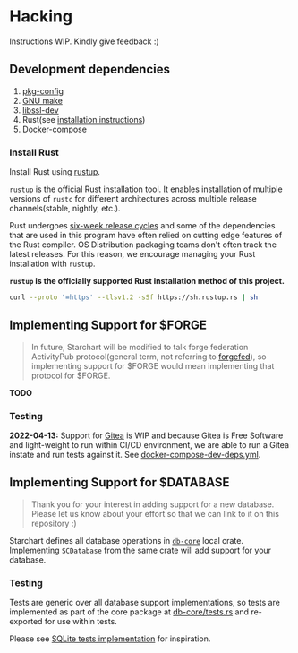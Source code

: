 # Hacking

Instructions WIP. Kindly give feedback :)

## Development dependencies

1. [pkg-config](https://packages.debian.org/bullseye/pkg-config)
2. [GNU make](https://packages.debian.org/bullseye/make)
3. [libssl-dev](https://packages.debian.org/bullseye/libssl-dev)
4. Rust(see [installation instructions](#install-rust))
5. Docker-compose

### Install Rust

Install Rust using [rustup](https://rustup.rs/).

`rustup` is the official Rust installation tool. It enables installation
of multiple versions of `rustc` for different architectures across
multiple release channels(stable, nightly, etc.).

Rust undergoes [six-week release
cycles](https://doc.rust-lang.org/book/appendix-05-editions.html#appendix-e---editions)
and some of the dependencies that are used in this program have often
relied on cutting edge features of the Rust compiler. OS Distribution
packaging teams don't often track the latest releases. For this reason,
we encourage managing your Rust installation with `rustup`.

**`rustup` is the officially supported Rust installation method of this
project.**

```bash
curl --proto '=https' --tlsv1.2 -sSf https://sh.rustup.rs | sh
```

## Implementing Support for $FORGE

> In future, Starchart will be modified to talk forge federation
> ActivityPub protocol(general term, not referring to
> [forgefed](https://forgefed.peers.community/)), so implementing support
> for $FORGE would mean implementing that protocol for $FORGE.

**TODO**

### Testing

**2022-04-13:** Support for [Gitea](https://gitea.io) is WIP and because
Gitea is Free Software and light-weight to run within CI/CD environment,
we are able to run a Gitea instate and run tests against it. See
[docker-compose-dev-deps.yml](../docker-compose-dev-deps.yml).

## Implementing Support for $DATABASE

> Thank you for your interest in adding support for a new database. Please let us know about your effort
> so that we can link to it on this repository :)

Starchart defines all database operations in [`db-core`](../db/db-core])
local crate. Implementing `SCDatabase` from the same crate will add
support for your database.

### Testing

Tests are generic over all database support implementations, so tests
are implemented as part of the core package at
[db-core/tests.rs](../db/db-core/src/tests.rs) and re-exported for use
within tests.

Please see
[SQLite tests implementation](../db/db-sqlx-sqlite/src/tests.rs) for
inspiration.
